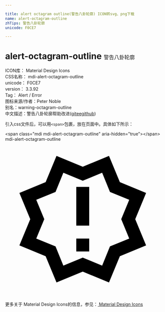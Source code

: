 ```yaml
---

title: alert octagram outline(警告八卦轮廓) ICON转svg、png下载
name: alert-octagram-outline
zhTips: 警告八卦轮廓
unicode: F0CE7

---
```


# alert-octagram-outline  <small style="font-size: 60%;font-weight: 100">警告八卦轮廓</small>


<div class="detail-page">
<p>
<span>
ICON库：
<span class="badge-secondary badge">Material Design Icons</span> 
</span>
<br/>
<span>
CSS名称：
<span class="badge-secondary badge">mdi-alert-octagram-outline</span> 
</span>
<br/>
<span>
unicode：
<span class="badge-secondary badge">F0CE7</span> 
</span>
<br/>
<span>
version：
<span class="badge-secondary badge">3.3.92</span> 
</span>
<br/>
<span>Tag：
<span class="badge-light badge">Alert / Error</span>
</span>
<br/>
<span>图标来源/作者：<span class="badge-light badge">Peter Noble</span></span> 
<br/>
<span>别名：<span class="badge-light badge">warning-octagram-outline</span></span><br/><span class="zh-detail">中文描述：<span class="badge-primary badge">警告八卦轮廓</span><span class="help-link"><span>帮助改进</span>(<a href="https://gitee.com/liuwave/icon-helper/edit/master/json/material/alert-octagram-outline.json" target="_blank" rel="noopener noreferrer">gitee</a><a href="https://github.com/liuwave/icon-helper/edit/master/json/material/alert-octagram-outline.json" target="_blank" rel="noopener noreferrer">github</a></span>)</span><br/>
</p>
</div>
<div class="alert alert-dark">
  <i class="mdi mdi-alert-octagram-outline mdi-48px"></i>
  <i class="mdi mdi-alert-octagram-outline mdi-36px"></i>
  <i class="mdi mdi-alert-octagram-outline mdi-24px"></i>
  <i class="mdi mdi-alert-octagram-outline mdi-18px"></i>
</div>
<div>
  <p>引入css文件后，可以用<code>&lt;span&gt;</code>包裹，放在页面中。具体如下所示：    
  </p>
  <div class="alert alert-primary" style="font-size: 14px">
    &lt;span class="mdi mdi-alert-octagram-outline" aria-hidden="true"&gt;&lt;/span&gt;
    <copy-btn content='<span class="mdi mdi-alert-octagram-outline" aria-hidden="true"></span>'></copy-btn>
  </div>
  <div class="alert alert-secondary">
    <i class="mdi mdi-alert-octagram-outline"
    style="font-size: 24px"
    aria-hidden="true"></i> mdi-alert-octagram-outline
    <copy-btn content="mdi-alert-octagram-outline" btn-title="复制图标名称"></copy-btn>
  </div>
</div>
<div id="svg" class="svg-wrap">
<svg xmlns="http://www.w3.org/2000/svg" viewBox="0 0 24 24"><path d="M2.2,16.06L3.88,12L2.2,7.94L6.26,6.26L7.94,2.2L12,3.88L16.06,2.2L17.74,6.26L21.8,7.94L20.12,12L21.8,16.06L17.74,17.74L16.06,21.8L12,20.12L7.94,21.8L6.26,17.74L2.2,16.06M4.81,9L6.05,12L4.81,15L7.79,16.21L9,19.19L12,17.95L15,19.19L16.21,16.21L19.19,15L17.95,12L19.19,9L16.21,7.79L15,4.81L12,6.05L9,4.81L7.79,7.79L4.81,9M11,15H13V17H11V15M11,7H13V13H11V7" /></svg>
</div>
<detail full-name='mdi-alert-octagram-outline'></detail>
    
<div><p>更多关于 Material Design Icons的信息，参见：<a target="_blank" href="https://iconhelper.cn/material.html"> Material Design Icons</a>
</p></div>
